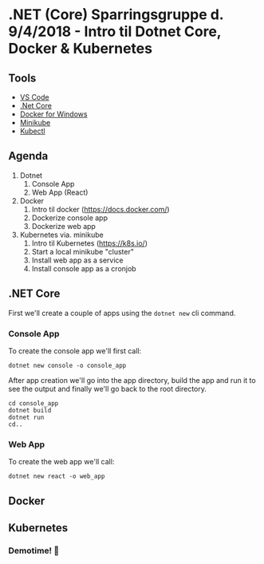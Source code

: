 # .NET (Core) Sparringsgruppe d. 9/4/2018 - Intro til Dotnet Core, Docker & Kubernetes

## Tools
* [VS Code](https://code.visualstudio.com/)
* [.Net Core](https://www.microsoft.com/net/learn/get-started/windows)
* [Docker for Windows](https://www.docker.com/docker-windows)
* [Minikube](https://github.com/kubernetes/minikube)
* [Kubectl](https://kubernetes.io/docs/tasks/tools/install-kubectl/)

## Agenda

1. Dotnet
    1. Console App
    2. Web App (React)
2. Docker
    1. Intro til docker (https://docs.docker.com/)
    2. Dockerize console app
    3. Dockerize web app
3. Kubernetes via. minikube
    1. Intro til Kubernetes (https://k8s.io/)
    2. Start a local minikube "cluster"
    3. Install web app as a service
    4. Install console app as a cronjob

## .NET Core

First we'll create a couple of apps using the `dotnet new` cli command.

### Console App

To create the console app we'll first call:
```
dotnet new console -o console_app
```

After app creation we'll go into the app directory, build the app and run it to see the output and finally we'll go back to the root directory.

```
cd console_app
dotnet build
dotnet run
cd..
```

### Web App

To create the web app we'll call:
```
dotnet new react -o web_app
```

## Docker

## Kubernetes

### Demotime! 🤞

